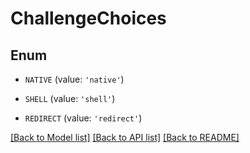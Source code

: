 # ChallengeChoices


## Enum

* `NATIVE` (value: `'native'`)

* `SHELL` (value: `'shell'`)

* `REDIRECT` (value: `'redirect'`)

[[Back to Model list]](../README.md#documentation-for-models) [[Back to API list]](../README.md#documentation-for-api-endpoints) [[Back to README]](../README.md)



